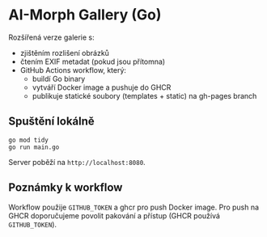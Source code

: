 # AI-Morph Gallery (Go)
Rozšířená verze galerie s:
- zjištěním rozlišení obrázků
- čtením EXIF metadat (pokud jsou přítomna)
- GitHub Actions workflow, který:
  - buildí Go binary
  - vytváří Docker image a pushuje do GHCR
  - publikuje statické soubory (templates + static) na gh-pages branch

## Spuštění lokálně
```
go mod tidy
go run main.go
```

Server poběží na `http://localhost:8080`.

## Poznámky k workflow
Workflow použije `GITHUB_TOKEN` a ghcr pro push Docker image. Pro push na GHCR doporučujeme povolit pakování a přístup (GHCR používá `GITHUB_TOKEN`).
